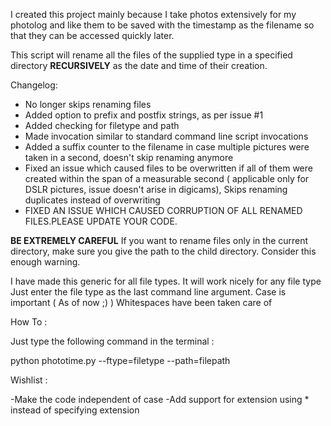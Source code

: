 I created this project mainly because I take photos extensively for my
photolog and like them to be saved with the timestamp as the filename so that
they can be accessed quickly later.

This script will rename all the files of the supplied type in a specified directory **RECURSIVELY** as the date and time of their creation.

Changelog:

- No longer skips renaming files
- Added option to prefix and postfix strings, as per issue #1
- Added checking for filetype and path
- Made invocation similar to standard command line script invocations
- Added a suffix counter to the filename in case multiple pictures were taken in a second, doesn't skip renaming anymore
- Fixed an issue which caused files to be overwritten if all of them were created within the span of a measurable second ( applicable only for DSLR pictures, issue doesn't arise in digicams), Skips renaming duplicates instead of overwriting
- FIXED AN ISSUE WHICH CAUSED CORRUPTION OF ALL RENAMED FILES.PLEASE UPDATE YOUR CODE.

**BE EXTREMELY CAREFUL** 
If you want to rename files only in the current directory, make sure you give the path to the child directory.
Consider this enough warning.

I have made this generic for all file types. It will work nicely for any file type
Just enter the file type as the last command line argument. Case is important ( As of now ;) )
Whitespaces have been taken care of

How To :

Just type the following command in the terminal :

python phototime.py --ftype=filetype --path=filepath


Wishlist :

-Make the code independent of case
-Add support for extension using * instead of specifying extension 
